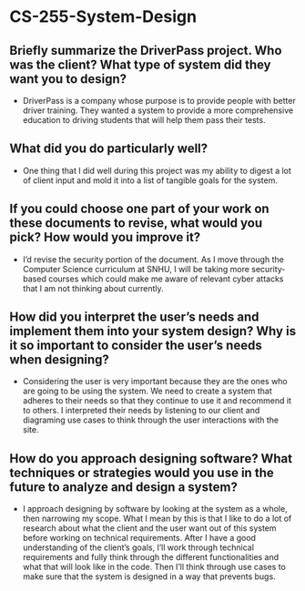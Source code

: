 # CS-255-System-Design

## Briefly summarize the DriverPass project. Who was the client? What type of system did they want you to design?
- DriverPass is a company whose purpose is to provide people with better driver training. They wanted a system to provide a more comprehensive education to driving students that will help them pass their tests.


## What did you do particularly well?
- One thing that I did well during this project was my ability to digest a lot of client input and mold it into a list of tangible goals for the system.


## If you could choose one part of your work on these documents to revise, what would you pick? How would you improve it?
- I’d revise the security portion of the document. As I move through the Computer Science curriculum at SNHU, I will be taking more security-based courses which could make me aware of relevant cyber attacks that I am not thinking about currently.

## How did you interpret the user’s needs and implement them into your system design? Why is it so important to consider the user’s needs when designing?
- Considering the user is very important because they are the ones who are going to be using the system. We need to create a system that adheres to their needs so that they continue to use it and recommend it to others. I interpreted their needs by listening to our client and diagraming use cases to think through the user interactions with the site.

## How do you approach designing software? What techniques or strategies would you use in the future to analyze and design a system?
- I approach designing by software by looking at the system as a whole, then narrowing my scope. What I mean by this is that I like to do a lot of research about what the client and the user want out of this system before working on technical requirements. After I have a good understanding of the client’s goals, I’ll work through technical requirements and fully think through the different functionalities and what that will look like in the code. Then I’ll think through use cases to make sure that the system is designed in a way that prevents bugs.
